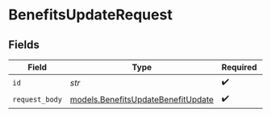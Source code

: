 # BenefitsUpdateRequest


## Fields

| Field                                                                          | Type                                                                           | Required                                                                       | Description                                                                    |
| ------------------------------------------------------------------------------ | ------------------------------------------------------------------------------ | ------------------------------------------------------------------------------ | ------------------------------------------------------------------------------ |
| `id`                                                                           | *str*                                                                          | :heavy_check_mark:                                                             | N/A                                                                            |
| `request_body`                                                                 | [models.BenefitsUpdateBenefitUpdate](../models/benefitsupdatebenefitupdate.md) | :heavy_check_mark:                                                             | N/A                                                                            |